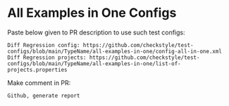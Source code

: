 # All Examples in One Configs
Paste below given to PR description to use such test configs:
```
Diff Regression config: https://github.com/checkstyle/test-configs/blob/main/TypeName/all-examples-in-one/config-all-in-one.xml
Diff Regression projects: https://github.com/checkstyle/test-configs/blob/main/TypeName/all-examples-in-one/list-of-projects.properties
```
Make comment in PR:
```
Github, generate report
```

